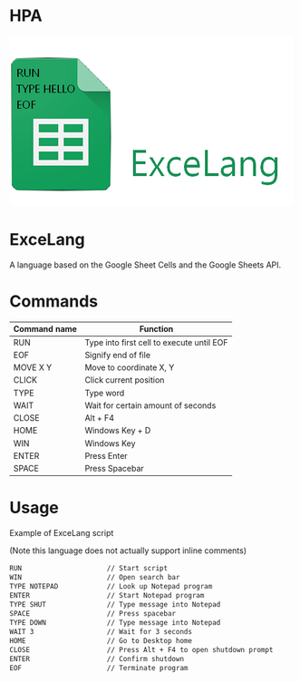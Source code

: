 # HPA

![Image](https://github.com/ddmin/HPA/blob/master/excelang.png)

# ExceLang
A language based on the Google Sheet Cells and the Google Sheets API.

# Commands
| Command name | Function |
| ------------ | ----- |
| RUN | Type into first cell to execute until EOF |
| EOF | Signify end of file |
| MOVE X Y | Move to coordinate X, Y |
| CLICK | Click current position |
| TYPE <word> | Type word |
| WAIT <seconds> | Wait for certain amount of seconds |
| CLOSE | Alt + F4 |
| HOME | Windows Key + D |
| WIN | Windows Key |
| ENTER | Press Enter |
| SPACE | Press Spacebar |

# Usage
Example of ExceLang script

(Note this language does not actually support inline comments)
```
RUN                     // Start script
WIN                     // Open search bar
TYPE NOTEPAD            // Look up Notepad program
ENTER                   // Start Notepad program
TYPE SHUT               // Type message into Notepad
SPACE                   // Press spacebar
TYPE DOWN               // Type message into Notepad
WAIT 3                  // Wait for 3 seconds
HOME                    // Go to Desktop home
CLOSE                   // Press Alt + F4 to open shutdown prompt
ENTER                   // Confirm shutdown
EOF                     // Terminate program
```
